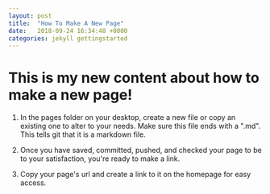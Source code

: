 ```yaml
---
layout: post
title:  "How To Make A New Page"
date:   2018-09-24 16:34:48 +0000
categories: jekyll gettingstarted
---
```


# This is my new content about how to make a new page!

1. In the pages folder on your desktop, create a new file or copy an existing one to alter to your needs. Make sure this file ends with a ".md". This tells git that it is a markdown file.

1. Once you have saved, committed, pushed, and checked your page to be to your satisfaction, you're ready to make a link.

1. Copy your page's url and create a link to it on the homepage for easy access. 




